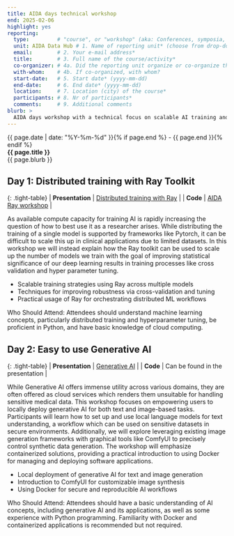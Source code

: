 ```yaml
---
title: AIDA days technical workshop
end: 2025-02-06
highlight: yes
reporting:
  type:         # "course", or "workshop" (aka: Conferences, symposia, seminars and workshops)
  unit: AIDA Data Hub # 1. Name of reporting unit* (choose from drop-down menu)
  email:        # 2. Your e-mail address* 	
  title:        # 3. Full name of the course/activity*
  co-organizer: # 4a. Did the reporting unit organize or co-organize the course?* : "The reporting unit was a co-organizer", or "The reporting unit was the main organizer". 	
  with-whom:    # 4b. If co-organized, with whom?
  start-date:   # 5. Start date* (yyyy-mm-dd)
  end-date:     # 6. End date* (yyyy-mm-dd) 	
  location:     # 7. Location (city) of the course*
  participants: # 8. Nr of participants*
  comments:     # 9. Additional comments
blurb: >
  AIDA days workshop with a technical focus on scalable AI training and secure local deployment of generative models for clinical applications.
---
```

<span class="small">{{ page.date | date: "%Y-%m-%d" }}{% if page.end %} - {{ page.end }}{% endif %}</span>  
<strong>{{ page.title }}</strong>  
{{ page.blurb }}

## Day 1: Distributed training with Ray Toolkit

{: .tight-table}
| **Presentation** | [Distributed training with Ray](https://docs.google.com/presentation/d/1CvhixnEHg4_OO1VeHV70KK0JktXwgaZn/edit?usp=drive_link&ouid=100286706807109821169&rtpof=true&sd=true) |
| **Code** | [AIDA Ray workshop](https://github.com/eryl/aida-ray-workshop) |

As available compute capacity for training AI is rapidly increasing the question of how to best use it as a researcher arises. While distributing the training of a single model is supported by frameworks like Pytorch, it can be difficult to scale this up in clinical applications due to limited datasets. In this workshop we will instead explain how the Ray toolkit can be used to scale up the number of models we train with the goal of improving statistical significance of our deep learning results in training processes like cross validation and hyper parameter tuning.
* Scalable training strategies using Ray across multiple models
* Techniques for improving robustness via cross-validation and tuning
* Practical usage of Ray for orchestrating distributed ML workflows

Who Should Attend: Attendees should understand machine learning concepts, particularly distributed training and hyperparameter tuning, be proficient in Python, and have basic knowledge of cloud computing.

## Day 2: Easy to use Generative AI

{: .tight-table}
| **Presentation** | [Generative AI](https://docs.google.com/presentation/d/1cVzi-cDjtH0fdV2dy9rPK976uKoisR_v/edit?usp=drive_link&ouid=100286706807109821169&rtpof=true&sd=true) |
| **Code** | Can be found in the presentation |

While Generative AI offers immense utility across various domains, they are often offered as cloud services which renders them unsuitable for handling sensitive medical data. This workshop focuses on empowering users to locally deploy generative AI for both text and image-based tasks. Participants will learn how to set up and use local language models for text understanding, a workflow which can be used on sensitive datasets in secure environments. Additionally, we will explore leveraging existing image generation frameworks with graphical tools like ComfyUI to precisely control synthetic data generation. The workshop will emphasize containerized solutions, providing a practical introduction to using Docker for managing and deploying software applications.
* Local deployment of generative AI for text and image generation
* Introduction to ComfyUI for customizable image synthesis
* Using Docker for secure and reproducible AI workflows

Who Should Attend: Attendees should have a basic understanding of AI concepts, including generative AI and its applications, as well as some experience with Python programming. Familiarity with Docker and containerized applications is recommended but not required.
